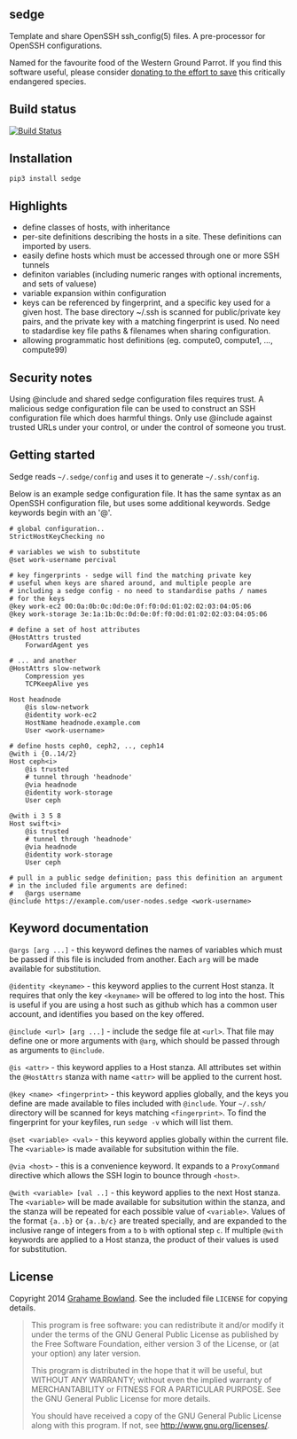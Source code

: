 sedge
------

Template and share OpenSSH ssh\_config(5) files. A pre-processor for 
OpenSSH configurations.

Named for the favourite food of the Western Ground Parrot.
If you find this software useful, please consider 
[donating to the effort to save](http://www.givenow.com.au/groundparrot)
this critically endangered species.

Build status
------------

[![Build Status](https://travis-ci.org/grahame/sedge.svg?branch=master)](https://travis-ci.org/grahame/sedge)

Installation
------------

    pip3 install sedge

Highlights
-----------

 - define classes of hosts, with inheritance
 - per-site definitions describing the hosts in a site. These definitions
can imported by users.
 - easily define hosts which must be accessed through one or more SSH
 tunnels
 - definiton variables (including numeric ranges with optional increments, and 
 sets of valuese)
 - variable expansion within configuration
 - keys can be referenced by fingerprint, and a specific key used for a given host.
   The base directory ~/.ssh is scanned for public/private key pairs, and the
   private key with a matching fingerprint is used. No need to stadardise key 
   file paths & filenames when sharing configuration.
 - allowing programmatic host definitions (eg. compute0, compute1, ..., compute99)

Security notes
--------------

Using @include and shared sedge configuration files requires trust. A malicious 
sedge configuration file can be used to construct an SSH configuration file 
which does harmful things. Only use @include against trusted URLs under your 
control, or under the control of someone you trust.

Getting started
---------------

Sedge reads `~/.sedge/config` and uses it to generate `~/.ssh/config`.

Below is an example sedge configuration file. It has the same syntax as an 
OpenSSH configuration file, but uses some additional keywords. Sedge 
keywords begin with an '@'.

    # global configuration..
    StrictHostKeyChecking no

    # variables we wish to substitute
    @set work-username percival

    # key fingerprints - sedge will find the matching private key
    # useful when keys are shared around, and multiple people are 
    # including a sedge config - no need to standardise paths / names
    # for the keys
    @key work-ec2 00:0a:0b:0c:0d:0e:0f:f0:0d:01:02:02:03:04:05:06
    @key work-storage 3e:1a:1b:0c:0d:0e:0f:f0:0d:01:02:02:03:04:05:06

    # define a set of host attributes
    @HostAttrs trusted
        ForwardAgent yes

    # ... and another
    @HostAttrs slow-network
        Compression yes
        TCPKeepAlive yes

    Host headnode
        @is slow-network
        @identity work-ec2
        HostName headnode.example.com
        User <work-username>

    # define hosts ceph0, ceph2, .., ceph14
    @with i {0..14/2}
    Host ceph<i>
        @is trusted
        # tunnel through 'headnode'
        @via headnode
        @identity work-storage
        User ceph

    @with i 3 5 8
    Host swift<i>
        @is trusted
        # tunnel through 'headnode'
        @via headnode
        @identity work-storage
        User ceph

    # pull in a public sedge definition; pass this definition an argument
    # in the included file arguments are defined:
    #   @args username
    @include https://example.com/user-nodes.sedge <work-username>

Keyword documentation
---------------------

`@args [arg ...]` - this keyword defines the names of variables which must 
be passed if this file is included from another. Each `arg` will be made 
available for substitution.

`@identity <keyname>` - this keyword applies to the current Host stanza.
It requires that only the key `<keyname>` will be offered to log into the 
host. This is useful if you are using a host such as github which has a 
common user account, and identifies you based on the key offered.

`@include <url> [arg ...]` - include the sedge file at `<url>`. That file
may define one or more arguments with `@arg`, which should be passed 
through as arguments to `@include`.

`@is <attr>` - this keyword applies to a Host stanza. All attributes set 
within the `@HostAttrs` stanza with name `<attr>` will be applied to the 
current host.

`@key <name> <fingerprint>` - this keyword applies globally, and the keys you 
define are made available to files included with `@include`. Your `~/.ssh/` 
directory will be scanned for keys matching `<fingerprint>`. To find the 
fingerprint for your keyfiles, run `sedge -v` which will list them.

`@set <variable> <val>` - this keyword applies globally within the current 
file. The `<variable>` is made available for subsitution within the file.

`@via <host>` - this is a convenience keyword. It expands to a `ProxyCommand`
directive which allows the SSH login to bounce through `<host>`.

`@with <variable> [val ..]` - this keyword applies to the next Host stanza. 
The `<variable>` will be made available for subsitution within the stanza, 
and the stanza will be repeated for each possible value of `<variable>`.
Values of the format `{a..b}` or `{a..b/c}` are treated specially, and are 
expanded to the inclusive range of integers from `a` to `b` with optional 
step `c`. If multiple `@with` keywords are applied to a Host stanza, the 
product of their values is used for substitution.





License
-------

Copyright 2014 [Grahame Bowland](mailto:grahame@angrygoats.net).
See the included file `LICENSE` for copying details.

> This program is free software: you can redistribute it and/or modify
> it under the terms of the GNU General Public License as published by
> the Free Software Foundation, either version 3 of the License, or
> (at your option) any later version.
> 
> This program is distributed in the hope that it will be useful,
> but WITHOUT ANY WARRANTY; without even the implied warranty of
> MERCHANTABILITY or FITNESS FOR A PARTICULAR PURPOSE.  See the
> GNU General Public License for more details.
> 
> You should have received a copy of the GNU General Public License
> along with this program.  If not, see <http://www.gnu.org/licenses/>.

